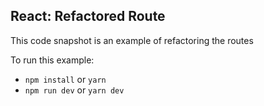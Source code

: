 ## React: Refactored Route ##

This code snapshot is an example of refactoring the routes

To run this example:

- `npm install` or `yarn`
- `npm run dev` or `yarn dev`

